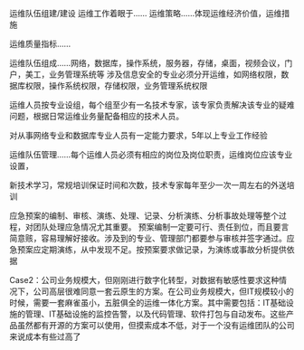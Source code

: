 运维队伍组建/建设
运维工作着眼于……
运维策略……体现运维经济价值，运维措施

运维质量指标……


运维队伍组成……网络，数据库，操作系统，服务器，存储，桌面，视频会议，门户，美工，业务管理系统等
涉及信息安全的专业必须分开运维，如网络权限，数据库权限，操作系统权限，存储权限，业务管理系统权限

运维人员按专业设组，每个组至少有一名技术专家，该专家负责解决该专业的疑难问题，根据日常运维业务量配备相应的技术人员。

对从事网络专业和数据库专业人员有一定能力要求，5年以上专业工作经验


运维队伍管理……每个运维人员必须有相应的岗位及岗位职责，运维岗位应该专业设置，


新技术学习，常规培训保证时间和次数，技术专家每年至少一次一周左右的外送培训


应急预案的编制、审核、演练、处理、记录、分析演练、分析事故处理等整个过程，对团队处理应急情况尤其重要。
预案编制一定要可行、责任到位，而且要言简意赅，容易理解好接收。涉及到的专业、管理部门都要参与审核并签字通过。应急预案应定期演练，从中发现不足。按预案要求做记录，为演练或事故分析提供依据


Case2：公司业务规模大，但刚刚进行数字化转型，对数据有敏感性要求这种情况下，公司高层很难同意一套云原生的方案。在公司业务规模大，但IT规模较小的时候，需要一套麻雀虽小，五脏俱全的运维一体化方案。其中需要包括：IT基础设施的管理、IT基础设施的监控告警，以及代码管理、软件打包与自动发布。这些产品虽然都有开源的方案可以使用，但摸索成本不低，对于一个没有运维团队的公司来说成本有些过高了